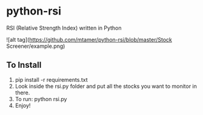 # python-rsi
RSI (Relative Strength Index) written in Python

![alt tag](https://github.com/mtamer/python-rsi/blob/master/Stock Screener/example.png)

## To Install
1. pip install -r requirements.txt 
2. Look inside the rsi.py folder and put all the stocks you want to monitor in there.
3. To run: python rsi.py
4. Enjoy!
